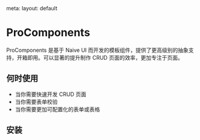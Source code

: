 <route lang="yaml">
  meta:
    layout: default
</route>

# ProComponents

ProComponents 是基于 Naive UI 而开发的模板组件，提供了更高级别的抽象支持，开箱即用。可以显著的提升制作 CRUD 页面的效率，更加专注于页面。

## 何时使用

- 当你需要快速开发 CRUD 页面
- 当你需要表单校验
- 当你需要更加可配置化的表单或表格

## 安装
